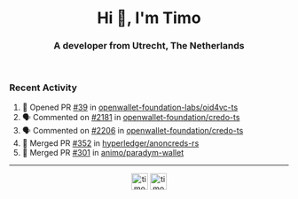 <h1 align="center">Hi 👋, I'm Timo</h1>
<h3 align="center">A developer from Utrecht, The Netherlands</h3>
<br/>
<!-- https://github.com/rahuldkjain/github-profile-readme-generator --!>

<!--  <p align="left"><img src="https://github-readme-stats.vercel.app/api?username=timoglastra&show_icons=true&count_private=true&" alt="timoglastra" /></p> --!>

<!--
Github language stats
<p align="left"><img src="https://github-readme-stats.vercel.app/api/top-langs/?username=timoglastra&layout=compact" alt="timoglastra" /><p>
-->

<!-- Codestats language stats -->
<!-- <p align="left"><img src="https://codestats-readme.vercel.app/api/top-langs/?username=timoglastra&layout=compact&language_count=12" alt="timoglastra" /><p>    --!>
  
<h3>Recent Activity</h3>

<!--START_SECTION:activity-->
1. 💪 Opened PR [#39](https://github.com/openwallet-foundation-labs/oid4vc-ts/pull/39) in [openwallet-foundation-labs/oid4vc-ts](https://github.com/openwallet-foundation-labs/oid4vc-ts)
2. 🗣 Commented on [#2181](https://github.com/openwallet-foundation/credo-ts/pull/2181#issuecomment-2679467647) in [openwallet-foundation/credo-ts](https://github.com/openwallet-foundation/credo-ts)
3. 🗣 Commented on [#2206](https://github.com/openwallet-foundation/credo-ts/issues/2206#issuecomment-2679437334) in [openwallet-foundation/credo-ts](https://github.com/openwallet-foundation/credo-ts)
4. 🎉 Merged PR [#352](https://github.com/hyperledger/anoncreds-rs/pull/352) in [hyperledger/anoncreds-rs](https://github.com/hyperledger/anoncreds-rs)
5. 🎉 Merged PR [#301](https://github.com/animo/paradym-wallet/pull/301) in [animo/paradym-wallet](https://github.com/animo/paradym-wallet)
<!--END_SECTION:activity-->

---

<p align="center">
<a href="https://twitter.com/timoglastra" target="blank"><img align="center" src="https://cdn.jsdelivr.net/npm/simple-icons@3.0.1/icons/twitter.svg" alt="timoglastra" height="30" width="30" /></a>
<a href="https://linkedin.com/in/timoglastra" target="blank"><img align="center" src="https://cdn.jsdelivr.net/npm/simple-icons@3.0.1/icons/linkedin.svg" alt="timoglastra" height="30" width="30" /></a>
</p>



